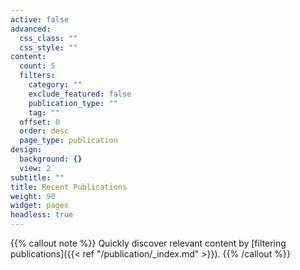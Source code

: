 ```yaml
---
active: false
advanced:
  css_class: ""
  css_style: ""
content:
  count: 5
  filters:
    category: ""
    exclude_featured: false
    publication_type: ""
    tag: ""
  offset: 0
  order: desc
  page_type: publication
design:
  background: {}
  view: 2
subtitle: ""
title: Recent Publications
weight: 90
widget: pages
headless: true
---
```


{{% callout note %}}
Quickly discover relevant content by [filtering publications]({{< ref "/publication/_index.md" >}}).
{{% /callout %}}
